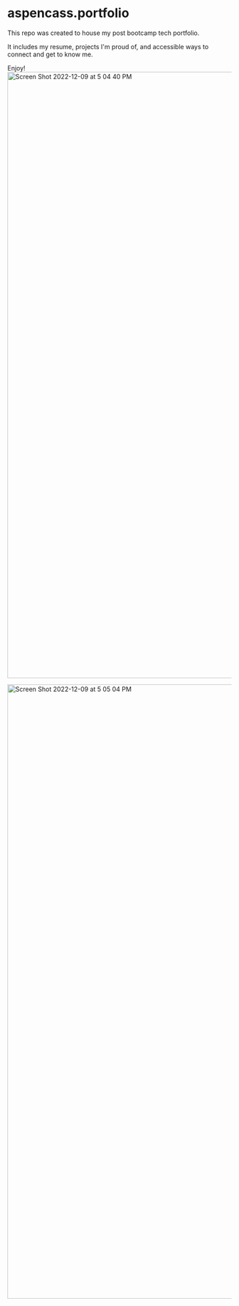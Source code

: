 # aspencass.portfolio

This repo was created to house my post bootcamp tech portfolio. 

It includes my resume, projects I'm proud of, and accessible ways to connect and get to know me. 

Enjoy! 
<img width="1360" alt="Screen Shot 2022-12-09 at 5 04 40 PM" src="https://user-images.githubusercontent.com/109185681/206814428-b668c416-2ac5-4a3e-9e5e-8b32493cbaf8.png">

<img width="1378" alt="Screen Shot 2022-12-09 at 5 05 04 PM" src="https://user-images.githubusercontent.com/109185681/206814433-ddb6cba0-efc4-410f-8c92-6d2f39428cbf.png">

